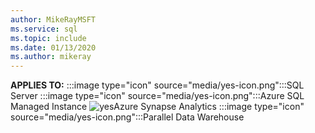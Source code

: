 ```yaml
---
author: MikeRayMSFT
ms.service: sql
ms.topic: include
ms.date: 01/13/2020
ms.author: mikeray
---
```


<Token>**APPLIES TO:** :::image type="icon" source="media/yes-icon.png":::SQL Server :::image type="icon" source="media/yes-icon.png":::Azure SQL Managed Instance ![yes](media/yes-icon.png)Azure Synapse Analytics :::image type="icon" source="media/yes-icon.png":::Parallel Data Warehouse </Token>
